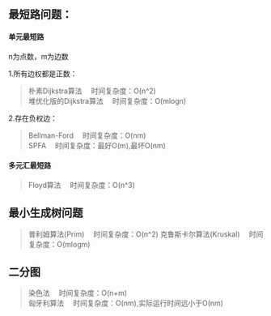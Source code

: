 ## 最短路问题：

#### 单元最短路

n为点数，m为边数  

1.所有边权都是正数：  
>朴素Dijkstra算法  &emsp;时间复杂度：O(n^2)  
>堆优化版的Dijkstra算法  &emsp;时间复杂度：O(mlogn)

2.存在负权边：
>Bellman-Ford &emsp;时间复杂度：O(nm)  
>SPFA &emsp;时间复杂度：最好O(m),最坏O(nm)

#### 多元汇最短路
>Floyd算法 &emsp;时间复杂度：O(n^3)

## 最小生成树问题

>普利姆算法(Prim) &emsp;时间复杂度：O(n^2)
>克鲁斯卡尔算法(Kruskal) &emsp;时间复杂度：O(mlogm)

## 二分图

>染色法 &emsp;时间复杂度：O(n+m)   
>匈牙利算法 &emsp;时间复杂度：O(nm),实际运行时间远小于O(nm)   
